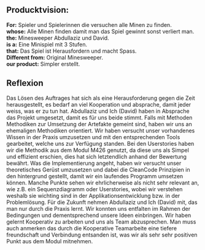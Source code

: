 ## Producktvision:

**For:** Spieler und Spielerinnen die versuchen alle Minen zu finden.<br />
**whose:** Alle Minen finden damit man das Spiel gewinnt sonst verliert man.<br />
**the:** Minesweeper Abdullaziz und David.<br />
**is a:** Eine Minispiel mit 3 Stufen.<br />
**that:** Das Spiel ist Herausfordern und macht Spass.<br />
**Different from:** Original Minesweeper.<br />
**our product:** Simpler erstellt.<br />

## Reflexion
Das Lösen des Auftrages hat sich als eine Herausforderung gegen die Zeit herausgestellt, es bedarf an viel Kooperation und absprache, damit jeder weiss, was er zu tun hat. Abdullaziz und Ich (David) haben in Absprache das Projekt umgesetzt, damit es für uns beide stimmt.
Falls mit Methoden Methodiken zur Umsetzung der Artefakte gemeint sind, haben wir uns an ehemaligen Methodiken orientiert. Wir haben versucht unser vorhandenes Wissen in der Praxis umzusetzen und mit den entsprechenden Tools gearbeitet, welche uns zur Verfügung standen. Bei den Userstories haben wir die Methodik aus dem Modul M426 genutzt, da diese uns als Simpel und effizient erschien, dies hat sich letztendlich anhand der Bewertung bewährt. Was die Implementierung angeht, haben wir versucht unser theoretisches Gerüst umzusetzen und dabei die CleanCode Prinzipien in den hintergrund gestellt, damit wir ein laufendes Programm umsetzen können. Manche Punkte sehen wir ehrlicherweise als nicht sehr relevant an, wie z.B. ein Sequenzdiagramm oder Userstories, wobei wir verstehen weshalb sie wichting sind in der Applikationsentwicklung bzw. in der Problemlösung. Für die Zukunft nehmen Abdullaziz und Ich (David) mit, das man nur durch die Praxis lernt. Wir konnten uns entfalten im Rahmen der Bedingungen und dementsprechend unsere Ideen einbringen. Wir haben gelernt Kooperativ zu arbeiten und uns als Team abzusprechen. Man muss auch anmerken das durch die Kooperative Teamarbeite eine tiefere freundschaft und Verbindung entsanden ist, was wir als sehr sehr positiven Punkt aus dem Modul mitnehmen.

